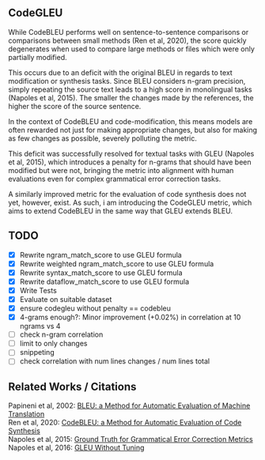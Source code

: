 ## CodeGLEU

While CodeBLEU performs well on sentence-to-sentence comparisons or comparisons between small methods (Ren et al, 2020), the score quickly degenerates when used to compare large methods or files which were only partially modified.

This occurs due to an deficit with the original BLEU in regards to text modification or synthesis tasks. Since BLEU considers n-gram precision, simply repeating the source text leads to a high score in monolingual tasks (Napoles et al, 2015). The smaller the changes made by the references, the higher the score of the source sentence. 

In the context of CodeBLEU and code-modification, this means models are often rewarded not just for making appropriate changes, but also for making as few changes as possible, severely polluting the metric.

This deficit was successfully resolved for textual tasks with GLEU (Napoles et al, 2015), which introduces a penalty for n-grams that should have been modified but were not, bringing the metric into alignment with human evaluations even for complex grammatical error correction tasks. 

A similarly improved metric for the evaluation of code synthesis does not yet, however, exist. As such, i am introducing the CodeGLEU metric, which aims to extend CodeBLEU in the same way that GLEU extends BLEU.

## TODO
- [X] Rewrite ngram_match_score to use GLEU formula    
- [X] Rewrite weighted ngram_match_score to use GLEU formula    
- [X] Rewrite syntax_match_score to use GLEU formula    
- [X] Rewrite dataflow_match_score to use GLEU formula    
- [X] Write Tests    
- [X] Evaluate on suitable dataset    
- [X] ensure codegleu without penalty == codebleu
- [X] 4-grams enough?: Minor improvement (+0.02%) in correlation at 10 ngrams vs 4
- [ ] check n-gram correlation
- [ ] limit to only changes
- [ ] snippeting
- [ ] check correlation with num lines changes / num lines total

## Related Works / Citations
Papineni et al, 2002: [BLEU: a Method for Automatic Evaluation of Machine Translation](https://aclanthology.org/P02-1040.pdf)    
Ren et al, 2020: [CodeBLEU: a Method for Automatic Evaluation of Code Synthesis](https://arxiv.org/pdf/2009.10297)    
Napoles et al, 2015: [Ground Truth for Grammatical Error Correction Metrics](https://aclanthology.org/P15-2097.pdf)    
Napoles et al, 2016: [GLEU Without Tuning](https://arxiv.org/pdf/1605.02592)    